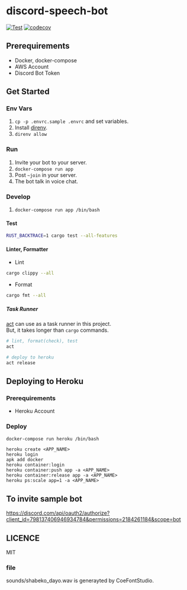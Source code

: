# discord-speech-bot

[![Test](https://github.com/tktcorporation/discord-speech-bot/actions/workflows/test.yml/badge.svg)](https://github.com/tktcorporation/discord-speech-bot/actions/workflows/test.yml)
[![codecov](https://codecov.io/gh/tktcorporation/discord-speech-bot/branch/master/graph/badge.svg?token=HB6NMTENNZ)](https://codecov.io/gh/tktcorporation/discord-speech-bot)

## Prerequirements

- Docker, docker-compose
- AWS Account
- Discord Bot Token

## Get Started

### Env Vars

1. `cp -p .envrc.sample .envrc` and set variables.
1. Install [direnv](https://github.com/direnv/direnv).
1. `direnv allow`

### Run

1. Invite your bot to your server.
1. `docker-compose run app`
1. Post `~join` in your server.
1. The bot talk in voice chat.

### Develop

1. `docker-compose run app /bin/bash`

<!-- 1. `docker-compose run app bash -c "RUST_BACKTRACE=1 cargo run"` docker for windows only? -->

#### Test

```bash
RUST_BACKTRACE=1 cargo test --all-features
```

#### Linter, Formatter

- Lint

```bash
cargo clippy --all
```

- Format

```bash
cargo fmt --all
```

##### Task Runner

[act](https://github.com/nektos/act) can use as a task runner in this project.  
But, it takes longer than `cargo` commands.

```bash
# lint, format(check), test
act
```

```bash
# deploy to heroku
act release
```

## Deploying to Heroku

### Prerequirements

- Heroku Account

### Deploy

```bash
docker-compose run heroku /bin/bash
```

```bash:in_container
heroku create <APP_NAME>
heroku login
apk add docker
heroku container:login
heroku container:push app -a <APP_NAME>
heroku container:release app -a <APP_NAME>
heroku ps:scale app=1 -a <APP_NAME>
```

## To invite sample bot
https://discord.com/api/oauth2/authorize?client_id=798137406946934784&permissions=2184261184&scope=bot

## LICENCE
MIT

### file

sounds/shabeko_dayo.wav is generayted by CoeFontStudio.